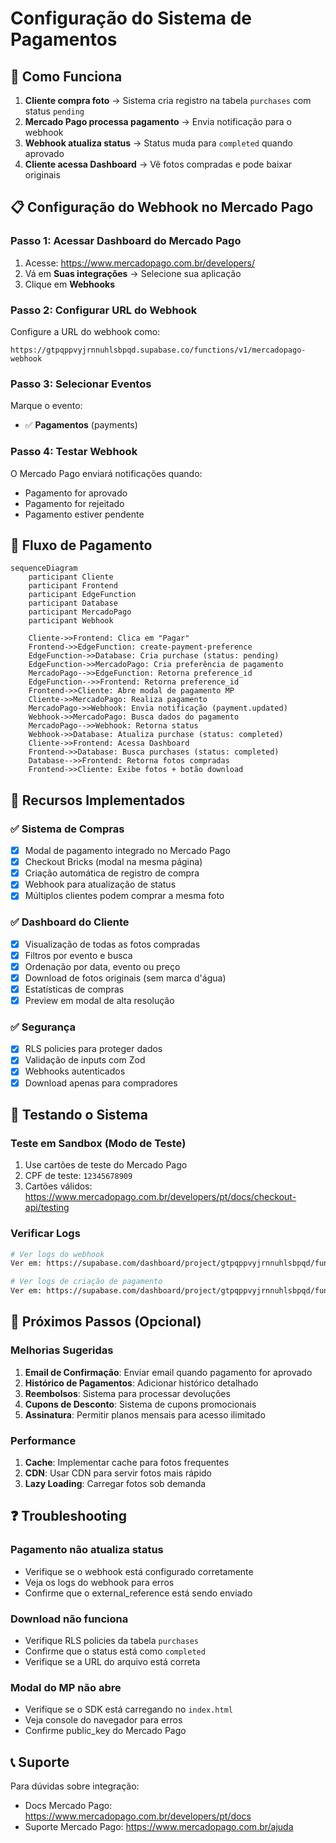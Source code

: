# Configuração do Sistema de Pagamentos

## 🎯 Como Funciona

1. **Cliente compra foto** → Sistema cria registro na tabela `purchases` com status `pending`
2. **Mercado Pago processa pagamento** → Envia notificação para o webhook
3. **Webhook atualiza status** → Status muda para `completed` quando aprovado
4. **Cliente acessa Dashboard** → Vê fotos compradas e pode baixar originais

## 📋 Configuração do Webhook no Mercado Pago

### Passo 1: Acessar Dashboard do Mercado Pago
1. Acesse: https://www.mercadopago.com.br/developers/
2. Vá em **Suas integrações** → Selecione sua aplicação
3. Clique em **Webhooks**

### Passo 2: Configurar URL do Webhook
Configure a URL do webhook como:
```
https://gtpqppvyjrnnuhlsbpqd.supabase.co/functions/v1/mercadopago-webhook
```

### Passo 3: Selecionar Eventos
Marque o evento:
- ✅ **Pagamentos** (payments)

### Passo 4: Testar Webhook
O Mercado Pago enviará notificações quando:
- Pagamento for aprovado
- Pagamento for rejeitado
- Pagamento estiver pendente

## 🔄 Fluxo de Pagamento

```mermaid
sequenceDiagram
    participant Cliente
    participant Frontend
    participant EdgeFunction
    participant Database
    participant MercadoPago
    participant Webhook

    Cliente->>Frontend: Clica em "Pagar"
    Frontend->>EdgeFunction: create-payment-preference
    EdgeFunction->>Database: Cria purchase (status: pending)
    EdgeFunction->>MercadoPago: Cria preferência de pagamento
    MercadoPago-->>EdgeFunction: Retorna preference_id
    EdgeFunction-->>Frontend: Retorna preference_id
    Frontend->>Cliente: Abre modal de pagamento MP
    Cliente->>MercadoPago: Realiza pagamento
    MercadoPago->>Webhook: Envia notificação (payment.updated)
    Webhook->>MercadoPago: Busca dados do pagamento
    MercadoPago-->>Webhook: Retorna status
    Webhook->>Database: Atualiza purchase (status: completed)
    Cliente->>Frontend: Acessa Dashboard
    Frontend->>Database: Busca purchases (status: completed)
    Database-->>Frontend: Retorna fotos compradas
    Frontend->>Cliente: Exibe fotos + botão download
```

## 🎨 Recursos Implementados

### ✅ Sistema de Compras
- [x] Modal de pagamento integrado no Mercado Pago
- [x] Checkout Bricks (modal na mesma página)
- [x] Criação automática de registro de compra
- [x] Webhook para atualização de status
- [x] Múltiplos clientes podem comprar a mesma foto

### ✅ Dashboard do Cliente
- [x] Visualização de todas as fotos compradas
- [x] Filtros por evento e busca
- [x] Ordenação por data, evento ou preço
- [x] Download de fotos originais (sem marca d'água)
- [x] Estatísticas de compras
- [x] Preview em modal de alta resolução

### ✅ Segurança
- [x] RLS policies para proteger dados
- [x] Validação de inputs com Zod
- [x] Webhooks autenticados
- [x] Download apenas para compradores

## 🧪 Testando o Sistema

### Teste em Sandbox (Modo de Teste)
1. Use cartões de teste do Mercado Pago
2. CPF de teste: `12345678909`
3. Cartões válidos: https://www.mercadopago.com.br/developers/pt/docs/checkout-api/testing

### Verificar Logs
```bash
# Ver logs do webhook
Ver em: https://supabase.com/dashboard/project/gtpqppvyjrnnuhlsbpqd/functions/mercadopago-webhook/logs

# Ver logs de criação de pagamento
Ver em: https://supabase.com/dashboard/project/gtpqppvyjrnnuhlsbpqd/functions/create-payment-preference/logs
```

## 🚀 Próximos Passos (Opcional)

### Melhorias Sugeridas
1. **Email de Confirmação**: Enviar email quando pagamento for aprovado
2. **Histórico de Pagamentos**: Adicionar histórico detalhado
3. **Reembolsos**: Sistema para processar devoluções
4. **Cupons de Desconto**: Sistema de cupons promocionais
5. **Assinatura**: Permitir planos mensais para acesso ilimitado

### Performance
1. **Cache**: Implementar cache para fotos frequentes
2. **CDN**: Usar CDN para servir fotos mais rápido
3. **Lazy Loading**: Carregar fotos sob demanda

## ❓ Troubleshooting

### Pagamento não atualiza status
- Verifique se o webhook está configurado corretamente
- Veja os logs do webhook para erros
- Confirme que o external_reference está sendo enviado

### Download não funciona
- Verifique RLS policies da tabela `purchases`
- Confirme que o status está como `completed`
- Verifique se a URL do arquivo está correta

### Modal do MP não abre
- Verifique se o SDK está carregando no `index.html`
- Veja console do navegador para erros
- Confirme public_key do Mercado Pago

## 📞 Suporte
Para dúvidas sobre integração:
- Docs Mercado Pago: https://www.mercadopago.com.br/developers/pt/docs
- Suporte Mercado Pago: https://www.mercadopago.com.br/ajuda

